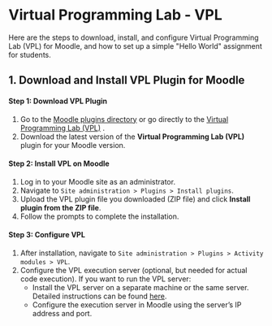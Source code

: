 # Virtual Programming Lab - VPL

Here are the steps to download, install, and configure Virtual Programming Lab (VPL) for Moodle, and how to set up a simple "Hello World" assignment for students.

## 1. Download and Install VPL Plugin for Moodle

#### Step 1: Download VPL Plugin
1. Go to the [Moodle plugins directory](https://moodle.org/plugins/mod_vpl)  or go directly to the [Virtual Programming Lab (VPL)](https://moodle.org/plugins/mod_vpl) .
2. Download the latest version of the **Virtual Programming Lab (VPL)** plugin for your Moodle version.

#### Step 2: Install VPL on Moodle
1. Log in to your Moodle site as an administrator.
2. Navigate to `Site administration > Plugins > Install plugins`.
3. Upload the VPL plugin file you downloaded (ZIP file) and click **Install plugin from the ZIP file**.
4. Follow the prompts to complete the installation.

#### Step 3: Configure VPL
1. After installation, navigate to `Site administration > Plugins > Activity modules > VPL`.
2. Configure the VPL execution server (optional, but needed for actual code execution). If you want to run the VPL server:
   - Install the VPL server on a separate machine or the same server. Detailed instructions can be found [here](https://vpl.dis.ulpgc.es).
   - Configure the execution server in Moodle using the server’s IP address and port. 


